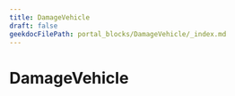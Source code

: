 ```yaml
---
title: DamageVehicle
draft: false
geekdocFilePath: portal_blocks/DamageVehicle/_index.md
---
```

# DamageVehicle
